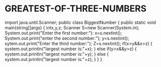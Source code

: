 # GREATEST-OF-THREE-NUMBERS
import java.until.Scanner;
public class BiggestNumber
{
 public static void main(string[]args)
 {
   intx,y,z;
   Scanner S=new Scanner(System.in);
   System.out.print("Enter the first number:"):
   x=s.nextint();
   System.out.print("enter the second number:");
   y=s.nextint();
   sytem.out.print("Enter the third number:");
   Z=s.nextint();
   if(x>y&&x>z)
   {
   system.out.println("largest number is:"+x);
   }
   else if(y>x&&y>z)
   {
   system.out.println("largest number is:"+y);
   }
   else
   {
   system.out.println("largest number is:"+z);
   }
  }
 }
   
